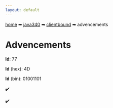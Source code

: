 ```yaml
---
layout: default
---
```


[home](/) ➡ [java340](/protocol/java340) ➡ [clientbound](/protocol/java340/clientbound) ➡ advencements

# Advencements

**Id**: 77

**Id** (hex): 4D

**Id** (bin): 01001101

✔️

✔️

